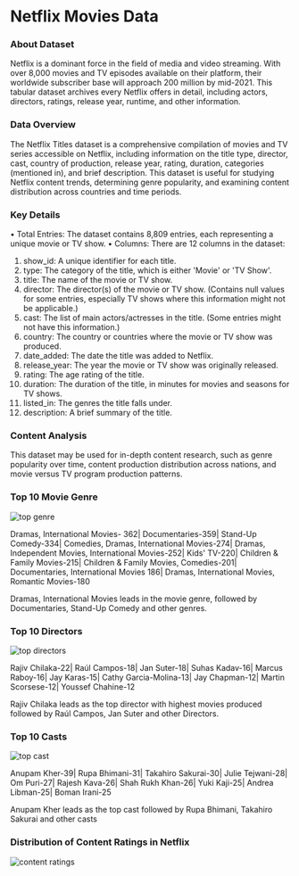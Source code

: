 

# Netflix Movies Data
### About Dataset

Netflix is a dominant force in the field of media and video streaming. With over 8,000 movies and TV episodes available on their platform, their worldwide subscriber base will approach 200 million by mid-2021. This tabular dataset archives every Netflix offers in detail, including actors, directors, ratings, release year, runtime, and other information.

### Data Overview

The Netflix Titles dataset is a comprehensive compilation of movies and TV series accessible on Netflix, including information on the title type, director, cast, country of production, release year, rating, duration, categories (mentioned in), and brief description. This dataset is useful for studying Netflix content trends, determining genre popularity, and examining content distribution across countries and time periods.

### Key Details
•	Total Entries: The dataset contains 8,809 entries, each representing a unique movie or TV show.
•	Columns: There are 12 columns in the dataset:
1.	show_id: A unique identifier for each title.
2.	type: The category of the title, which is either 'Movie' or 'TV Show'.
3.	title: The name of the movie or TV show.
4.	director: The director(s) of the movie or TV show. (Contains null values for some entries, especially TV shows where this information might not be applicable.)
5.	cast: The list of main actors/actresses in the title. (Some entries might not have this information.)
6.	country: The country or countries where the movie or TV show was produced.
7.	date_added: The date the title was added to Netflix.
8.	release_year: The year the movie or TV show was originally released.
9.	rating: The age rating of the title.
10.	duration: The duration of the title, in minutes for movies and seasons for TV shows.
11.	listed_in: The genres the title falls under.
12.	description: A brief summary of the title.

### Content Analysis

This dataset may be used for in-depth content research, such as genre popularity over time, content production distribution across nations, and movie versus TV program production patterns.


### Top 10 Movie Genre
![top genre](https://github.com/Fav-Mayo/Netflix-titles/assets/157006710/016f8faa-8344-484c-a5e8-94e63b9b92e4)

Dramas, International Movies- 362| Documentaries-359| Stand-Up Comedy-334| Comedies, Dramas, International Movies-274| Dramas, Independent Movies, International Movies-252| Kids' TV-220| Children & Family Movies-215| Children & Family Movies, Comedies-201| Documentaries, International Movies 186| Dramas, International Movies, Romantic Movies-180

Dramas, International Movies leads in the movie genre, followed by Documentaries, Stand-Up Comedy and other genres.

### Top 10 Directors
![top directors](https://github.com/Fav-Mayo/Netflix-titles/assets/157006710/0a2f2bbf-30dc-4087-bc34-5531b62a5475)

Rajiv Chilaka-22| Raúl Campos-18| Jan Suter-18| Suhas Kadav-16| Marcus Raboy-16| Jay Karas-15| Cathy Garcia-Molina-13| Jay Chapman-12| Martin Scorsese-12| Youssef Chahine-12

Rajiv Chilaka leads as the top director with highest movies produced followed by Raúl Campos, Jan Suter and other Directors.

### Top 10 Casts
![top cast](https://github.com/Fav-Mayo/Netflix-titles/assets/157006710/be9a2832-61a1-440d-8bda-9c1fe25d907b)

Anupam Kher-39| Rupa Bhimani-31| Takahiro Sakurai-30| Julie Tejwani-28| Om Puri-27| Rajesh Kava-26| Shah Rukh Khan-26| Yuki Kaji-25| Andrea Libman-25| Boman Irani-25

Anupam Kher leads as the top cast followed by Rupa Bhimani, Takahiro Sakurai and other casts


### Distribution of Content Ratings in Netflix
![content ratings](https://github.com/Fav-Mayo/Netflix-titles/assets/157006710/d82e0d43-83ba-4268-be77-8756ea4d2802)





